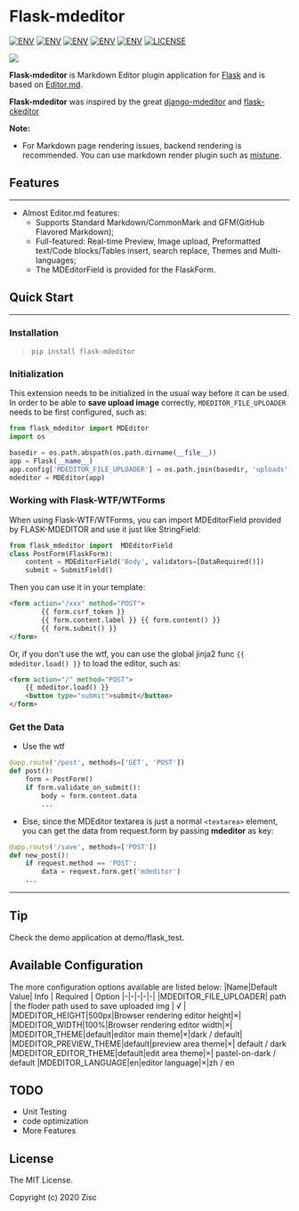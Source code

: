 # Flask-mdeditor
[![ENV](https://img.shields.io/badge/release-v0.1-blue.svg)](https://github.com/pylixm/django-mdeditor)
[![ENV](https://img.shields.io/badge/pypi-v0.1-blue.svg)](https://pypi.org/project/Flask-MDEditor/)
[![ENV](https://img.shields.io/badge/中文-v0.1-blue.svg)](./README_CN.md)
[![ENV](https://img.shields.io/badge/python-3.7+-green.svg)]()
[![ENV](https://img.shields.io/badge/flask-2.0+-green.svg)]()
[![LICENSE](https://img.shields.io/badge/license-MIT-green.svg)](./LICENSE)

![](./flask_and_mdeditor.png)

**Flask-mdeditor** is Markdown Editor plugin application for [Flask](https://flask.palletsprojects.com/en/2.1.x/) and is based on [Editor.md](https://github.com/pandao/editor.md).

**Flask-mdeditor** was inspired by the great [django-mdeditor](https://github.com/pylixm/django-mdeditor) and [flask-ckeditor](https://github.com/greyli/flask-ckeditor)

**Note:**
    
* For Markdown page rendering issues, backend rendering is recommended. You can use markdown render plugin such as [mistune](https://github.com/lepture/mistune).

## Features
------------------------------
* Almost Editor.md features:
    * Supports Standard Markdown/CommonMark and GFM(GitHub Flavored Markdown); 
    * Full-featured: Real-time Preview, Image upload, Preformatted text/Code blocks/Tables insert, search replace, Themes and Multi-languages;
    * The MDEditorField is provided for the FlaskForm.


## Quick Start
------------------------------
### Installation
> `pip install flask-mdeditor`
### Initialization
This extension needs to be initialized in the usual way before it can be used. In order to be able to **save upload image** correctly, `MDEDITOR_FILE_UPLOADER` needs to be first configured, such as:
```python
from flask_mdeditor import MDEditor
import os

basedir = os.path.abspath(os.path.dirname(__file__))
app = Flask(__name__)
app.config['MDEDITOR_FILE_UPLOADER'] = os.path.join(basedir, 'uploads') # this floder uesd to save your uploaded image
mdeditor = MDEditor(app)
```
### Working with Flask-WTF/WTForms
When using Flask-WTF/WTForms, you can import MDEditorField provided by FLASK-MDEDITOR and use it just like StringField:
```python
from flask_mdeditor import  MDEditorField
class PostForm(FlaskForm):
    content = MDEditorField('Body', validators=[DataRequired()])
    submit = SubmitField()

```
Then you can use it in your template:
```html
<form action="/xxx" method="POST">
        {{ form.csrf_token }}
        {{ form.content.label }} {{ form.content() }}
        {{ form.submit() }}
</form>
```
Or, if you don't use the wtf, you can use the global jinja2 func `{{ mdeditor.load() }}` to load the editor, such as:
```html
<form action="/" method="POST">
    {{ mdeditor.load() }}
    <button type="submit">submit</button>
</form>
```

### Get the Data
* Use the wtf
```python
@app.route('/post', methods=['GET', 'POST'])
def post():
    form = PostForm()
    if form.validate_on_submit():
        body = form.content.data
        ...
```
* Else,
since the MDEditor textarea is just a normal `<textarea>` element, you can get the data from request.form by passing **mdeditor** as key:
```python
@app.route('/save', methods=['POST'])
def new_post():
    if request.method == 'POST':
        data = request.form.get('mdeditor')
    ...
```
------------------
## Tip
Check the demo application at demo/flask_test.

## Available Configuration
The more configuration options available are listed below:
|Name|Default Value| Info | Required | Option
|-|-|-|-|-|
|MDEDITOR_FILE_UPLOADER| path | the floder path used to save uploaded img  | √ | 
|MDEDITOR_HEIGHT|500px|Browser rendering editor height|×|
|MDEDITOR_WIDTH|100%|Browser rendering editor width|×|
|MDEDITOR_THEME|default|editor main theme|×|dark / default|
|MDEDITOR_PREVIEW_THEME|default|preview area theme|×| default / dark
|MDEDITOR_EDITOR_THEME|default|edit area theme|×| pastel-on-dark / default
|MDEDITOR_LANGUAGE|en|editor language|×|zh / en

## TODO
* Unit Testing
* code optimization
* More Features
## License
The MIT License.

Copyright (c) 2020 Zisc